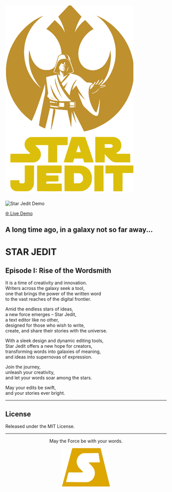# <img src="src/assets/star-jedit-logo.svg" alt="Star Jedit" width="400">

<img src="./public/demo.gif" alt="Star Jedit Demo" width="800">

[🌐 Live Demo](https://starjedit.vercel.app/)

## A long time ago, in a galaxy not so far away...

# STAR JEDIT
## Episode I: Rise of the Wordsmith

It is a time of creativity and innovation.  
Writers across the galaxy seek a tool,  
one that brings the power of the written word  
to the vast reaches of the digital frontier.

Amid the endless stars of ideas,  
a new force emerges – Star Jedit,  
a text editor like no other,  
designed for those who wish to write,  
create, and share their stories with the universe.

With a sleek design and dynamic editing tools,  
Star Jedit offers a new hope for creators,  
transforming words into galaxies of meaning,  
and ideas into supernovas of expression.

Join the journey,  
unleash your creativity,  
and let your words soar among the stars.

May your edits be swift,  
and your stories ever bright.

---

## License

Released under the MIT License.

---

<div align="center">
  <p>May the Force be with your words.</p>
  <img src="src/assets/icon.svg" alt="Star Jedit Icon" width="150">
</div>
